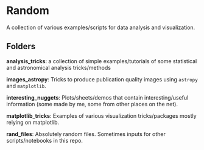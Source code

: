 # Random

A collection of various examples/scripts for data analysis and visualization.

## Folders

**analysis_tricks**: a collection of simple examples/tutorials of some statistical and astronomical analysis tricks/methods

**images_astropy**: Tricks to produce publication quality images using `astropy` and `matplotlib`.

**interesting_nuggets**: Plots/sheets/demos that contain interesting/useful information (some made by me, some from other places on the net).

**matplotlib_tricks**: Examples of various visualization tricks/packages mostly relying on matplotlib.

**rand_files**: Absolutely random files. Sometimes inputs for other scripts/notebooks in this repo.
